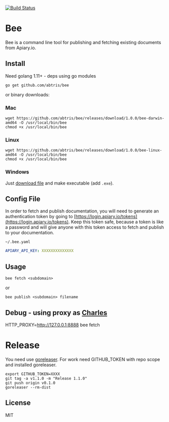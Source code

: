 [![Build Status](https://travis-ci.org/abtris/bee.svg?branch=master)](https://travis-ci.org/abtris/bee)

# Bee

Bee is a command line tool for publishing and fetching existing documents from Apiary.io.

## Install

Need golang 1.11+ - deps using go modules

```
go get github.com/abtris/bee
```

or binary downloads:

### Mac

```
wget https://github.com/abtris/bee/releases/download/1.0.0/bee-darwin-amd64 -O /usr/local/bin/bee
chmod +x /usr/local/bin/bee
```

### Linux

```
wget https://github.com/abtris/bee/releases/download/1.0.0/bee-linux-amd64 -O /usr/local/bin/bee
chmod +x /usr/local/bin/bee
```

### Windows

Just [download file](https://github.com/abtris/bee/releases/download/1.0.0/bee-windows-amd64) and make executable (add `.exe`).

## Config File

In order to fetch and publish documentation, you will need to generate an authentication token by going to [https://login.apiary.io/tokens](https://login.apiary.io/tokens). Keep this token safe, because a token is like a password and will give anyone with this token access to fetch and publish to your documentation.

`~/.bee.yaml`

```yaml
APIARY_API_KEY: XXXXXXXXXXXXXX
```

## Usage

```
bee fetch <subdomain>
```

or

```
bee publish <subdomain> filename
```

## Debug - using proxy as [Charles](https://www.charlesproxy.com/)

HTTP_PROXY=http://127.0.0.1:8888 bee fetch

# Release


You need use [goreleaser](https://goreleaser.com/). For work need GITHUB_TOKEN with repo scope and installed goreleaser.

```
export GITHUB_TOKEN=XXXX
git tag -a v1.1.0 -m "Release 1.1.0"
git push origin v0.1.0
goreleaser --rm-dist
```

## License

MIT
